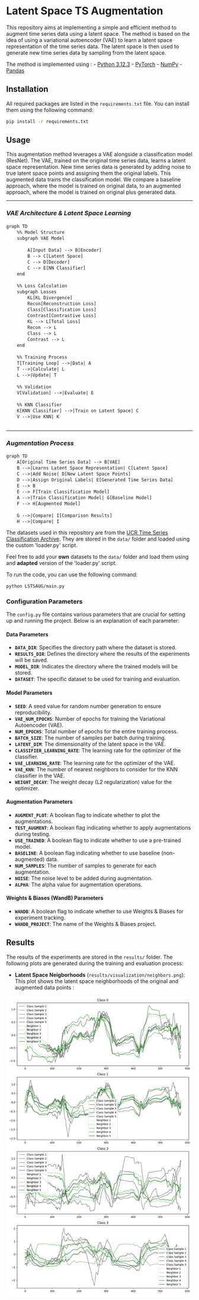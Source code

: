 # Latent Space TS Augmentation
 
 This repository aims at implementing a simple and efficient method to augment time series data using a latent space. The method is based on the idea of using a variational autoencoder (VAE) to learn a latent space representation of the time series data. The latent space is then used to generate new time series data by sampling from the latent space.

 The method is implemented using :
    - [Python 3.12.3](https://www.python.org/)
    - [PyTorch](https://pytorch.org/)
    - [NumPy](https://numpy.org/)
    - [Pandas](https://pandas.pydata.org/)

## Installation
All required packages are listed in the `requirements.txt` file. You can install them using the following command:
```bash
pip install -r requirements.txt
```

## Usage

This augmentation method leverages a VAE alongside a classification model (ResNet). The VAE, trained on the original time series data, learns a latent space representation. New time series data is generated by adding noise to true latent space points and assigning them the original labels. This augmented data trains the classification model. We compare a baseline approach, where the model is trained on original data, to an augmented approach, where the model is trained on original plus generated data.


---
### *VAE Architecture & Latent Space Learning*

```mermaid
graph TD
    %% Model Structure
    subgraph VAE Model

        A[Input Data] --> B[Encoder]
        B --> C[Latent Space]
        C --> D[Decoder]
        C --> E[NN Classifier]
    end

    %% Loss Calculation
    subgraph Losses
        KL[KL Divergence]
        Recon[Reconstruction Loss]
        Class[Classification Loss]
        Contrast[Contrastive Loss]
        KL --> L[Total Loss]
        Recon --> L
        Class --> L
        Contrast --> L
    end

    %% Training Process
    T[Training Loop] -->|Data| A
    T -->|Calculate| L
    L -->|Update| T

    %% Validation
    V[Validation] -->|Evaluate| E

    %% KNN Classifier
    K[KNN Classifier] -->|Train on Latent Space| C
    V -->|Use KNN| K


```
***

### *Augmentation Process*

```mermaid
graph TD
    A[Original Time Series Data] --> B[VAE]
    B -->|Learns Latent Space Representation| C[Latent Space]
    C -->|Add Noise| D[New Latent Space Points]
    D -->|Assign Original Labels| E[Generated Time Series Data]
    E --> B
    E --> F[Train Classification Model]
    A -->|Train Classification Model| G[Baseline Model]
    F --> H[Augmented Model]

    G -->|Compare| I[Comparison Results]
    H -->|Compare| I
```

The datasets used in this repository are from the [UCR Time Series Classification Archive](https://www.cs.ucr.edu/~eamonn/time_series_data_2018/). They are stored in the `data/` folder and loaded using the custom 'loader.py' script. 

Feel free to add your **own** datasets to the `data/` folder and load them using and **adapted** version of the 'loader.py' script.

To run the code, you can use the following command:
```bash
python LSTSAUG/main.py
```

### Configuration Parameters

The `config.py` file contains various parameters that are crucial for setting up and running the project. Below is an explanation of each parameter:

#### Data Parameters

- **`DATA_DIR`**: Specifies the directory path where the dataset is stored.
- **`RESULTS_DIR`**: Defines the directory where the results of the experiments will be saved.
- **`MODEL_DIR`**: Indicates the directory where the trained models will be stored.
- **`DATASET`**: The specific dataset to be used for training and evaluation.

#### Model Parameters

- **`SEED`**: A seed value for random number generation to ensure reproducibility.
- **`VAE_NUM_EPOCHS`**: Number of epochs for training the Variational Autoencoder (VAE).
- **`NUM_EPOCHS`**: Total number of epochs for the entire training process.
- **`BATCH_SIZE`**: The number of samples per batch during training.
- **`LATENT_DIM`**: The dimensionality of the latent space in the VAE.
- **`CLASSIFIER_LEARNING_RATE`**: The learning rate for the optimizer of the classifier.
- **`VAE_LEARNING_RATE`**: The learning rate for the optimizer of the VAE.
- **`VAE_KNN`**: The number of nearest neighbors to consider for the KNN classifier in the VAE.
- **`WEIGHT_DECAY`**: The weight decay (L2 regularization) value for the optimizer.

#### Augmentation Parameters

- **`AUGMENT_PLOT`**: A boolean flag to indicate whether to plot the augmentations.
- **`TEST_AUGMENT`**: A boolean flag indicating whether to apply augmentations during testing.
- **`USE_TRAINED`**: A boolean flag to indicate whether to use a pre-trained model.
- **`BASELINE`**: A boolean flag indicating whether to use baseline (non-augmented) data.
- **`NUM_SAMPLES`**: The number of samples to generate for each augmentation.
- **`NOISE`**: The noise level to be added during augmentation.
- **`ALPHA`**: The alpha value for augmentation operations.

#### Weights & Biases (WandB) Parameters

- **`WANDB`**: A boolean flag to indicate whether to use Weights & Biases for experiment tracking.
- **`WANDB_PROJECT`**: The name of the Weights & Biases project.

## Results

The results of the experiments are stored in the `results/` folder. The following plots are generated during the training and evaluation process:

- **Latent Space Neigborhoods** (`results/visualization/neighbors.png`): This plot shows the latent space neighborhoods of the original and augmented data points :

![Results](assets/neighbors_example.png) 




